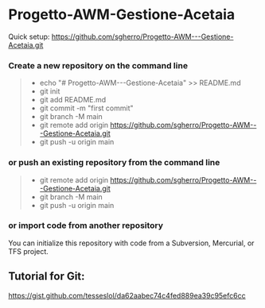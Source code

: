 # Progetto-AWM-Gestione-Acetaia

Quick setup:
https://github.com/sgherro/Progetto-AWM---Gestione-Acetaia.git

### Create a new repository on the command line
> * echo "# Progetto-AWM---Gestione-Acetaia" >> README.md
> * git init
> * git add README.md
> * git commit -m "first commit"
> * git branch -M main
> * git remote add origin https://github.com/sgherro/Progetto-AWM---Gestione-Acetaia.git
> * git push -u origin main
                
### or push an existing repository from the command line
> * git remote add origin https://github.com/sgherro/Progetto-AWM---Gestione-Acetaia.git
> * git branch -M main
> * git push -u origin main


### or import code from another repository
You can initialize this repository with code from a Subversion, Mercurial, or TFS project.

## Tutorial for Git:
https://gist.github.com/tesseslol/da62aabec74c4fed889ea39c95efc6cc
